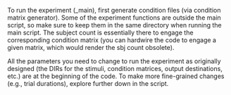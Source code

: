 To run the experiment (_main), first generate condition files (via condition matrix generator). Some of the experiment functions are outside the main script, so make sure to keep them in the same directory when running the main script. The subject count is essentially there to engage the corresponding condition matrix (you can hardwire the code to engage a given matrix, which would render the sbj count obsolete).    

All the parameters you need to change to run the experiment as originally designed (the DIRs for the stimuli, condition matrices, output destinations, etc.) are at the beginning of the code. To make more fine-grained changes (e.g., trial durations), explore further down in the script.  

